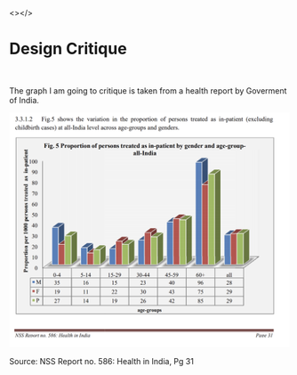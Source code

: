 <></>
<h1>Design Critique</h1>
<br>
<p></p>
<p>The graph I am going to critique is taken from a health report by Goverment of India.</p>
<img src="graph.png" >
<p>Source: NSS Report no. 586: Health in India, Pg 31</p>


